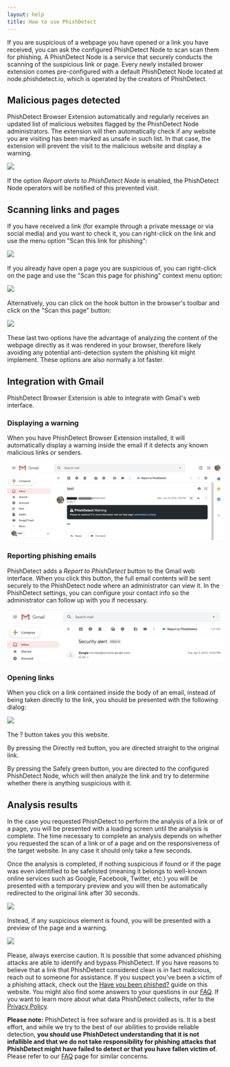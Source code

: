 ```yaml
---
layout: help
title: How to use PhishDetect
---
```


If you are suspicious of a webpage you have opened or a link you have received, you can ask the configured PhishDetect Node to scan scan them for phishing. A PhishDetect Node is a service that securely conducts the scanning of the suspicious link or page. Every newly installed brower extension comes pre-configured with a default PhishDetect Node located at node.phishdetect.io, which is operated by the creators of PhishDetect.

## Malicious pages detected

PhishDetect Browser Extension automatically and regularly receives an updated list of malicious websites flagged by the PhishDetect Node administrators. The extension will then automatically check if any website you are visiting has been marked as unsafe in such list. In that case, the extension will prevent the visit to the malicious website and display a warning.

<img src="blockpage.png" class="lg:w-3/5" />

If the option *Report alerts to PhishDetect Node* is enabled, the PhishDetect Node operators will be notified of this prevented visit.

## Scanning links and pages

If you have received a link (for example through a private message or via social media) and you want to check it, you can right-click on the link and use the menu option "Scan this link for phishing":

![](scan_link.png)

If you already have open a page you are suspicious of, you can right-click on the page and use the "Scan this page for phishing" context menu option:

![](scan_page.png)

Alternatively, you can click on the hook button in the browser's toolbar and click on the "Scan this page" button:

![](../how-to-install/popup.png)

These last two options have the advantage of analyzing the content of the webpage directly as it was rendered in your browser, therefore likely avoiding any potential anti-detection system the phishing kit might implement. These options are also normally a lot faster.

## Integration with Gmail

PhishDetect Browser Extension is able to integrate with Gmail's web interface.

### Displaying a warning

When you have PhishDetect Browser Extension installed, it will automatically
display a warning inside the email if it detects any known malicious links or
senders.

<img src="webmailwarning.png" class="lg:w-3/5" />

### Reporting phishing emails

PhishDetect adds a *Report to PhishDetect* button to the Gmail web interface.
When you click this button, the full email contents will be sent securely to
the PhishDetect node where an administrator can view it. In the PhishDetect
settings, you can configure your contact info so the administrator can follow up
with you if necessary.

<img src="report.png" class="lg:w-3/5" />

### Opening links

When you click on a link contained inside the body of an email, instead of being
taken directly to the link, you should be presented with the following dialog:

<img src="gmail.png" class="lg:w-3/5" />

The <span class="text-blue font-bold">?</span> button takes you this website.

By pressing the <span class="text-red font-bold">Directly</span> red button, you are directed straight to the original link.

By pressing the <span class="text-green font-bold">Safely</span> green button, you are directed to the configured PhishDetect Node, which will then analyze the link and try to determine whether there is anything suspicious with it.

## Analysis results

In the case you requested PhishDetect to perform the analysis of a link or of a page, you will be presented with a loading screen until the analysis is complete. The time necessary to complete an analysis depends on whether you requested the scan of a link or of a page and on the responsiveness of the target website. In any case it should only take a few seconds.

Once the analysis is completed, if nothing suspicious if found or if the page was even identified to be safelisted (meaning it belongs to well-known online services such as Google, Facebook, Twitter, etc.) you will be presented with a temporary preview and you will then be automatically redirected to the original link after 30 seconds.

<img src="redirect.png" class="lg:w-3/5" />

Instead, if any suspicious element is found, you will be presented with a preview of the page and a warning.

<img src="warning.png" class="lg:w-3/5" />

Please, always exercise caution. It is possible that some advanced phishing attacks are able to identify and bypass PhishDetect. If you have reasons to believe that a link that PhishDetect considered clean is in fact malicious, reach out to someone for assistance. If you suspect you've been a victim of a phishing attack, check out the [Have you been phished?](/help/phished/) guide on this website. You might also find some answers to your questions in our [FAQ](/faq/). If you want to learn more about what data PhishDetect collects, refer to the [Privacy Policy](/help/privacy/).

<p class="bg-blue-lightest border-l-8 border-blue-lighter text-blue-darker p-4 rounded-lg"><b>Please note:</b> PhishDetect is free sofware and is provided as is. It is a best effort, and while we try to the best of our abilities to provide reliable detection, <b>you should use PhishDetect understanding that it is not infallible and that we do not take responsibility for phishing attacks that PhishDetect might have failed to detect or that you have fallen victim of.</b>
Please refer to our <a href="/faq/">FAQ</a> page for similar concerns.</p>
